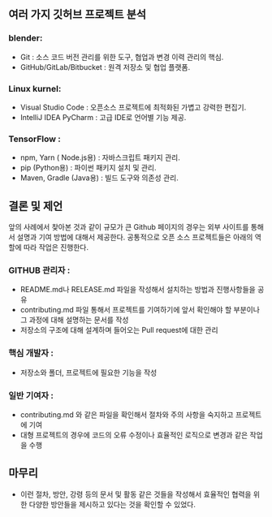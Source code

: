 ## 여러 가지 깃허브 프로젝트 분석
### blender:
- Git : 소스 코드 버전 관리를 위한 도구, 협업과 변경 이력 관리의 핵심.
- GitHub/GitLab/Bitbucket : 원격 저장소 및 협업 플랫폼.
### Linux kurnel:
- Visual Studio Code : 오픈소스 프로젝트에 최적화된 가볍고 강력한 편집기.
- IntelliJ IDEA PyCharm : 고급 IDE로 언어별 기능 제공.
### TensorFlow :
- npm, Yarn ( Node.js용) : 자바스크립트 패키지 관리.
- pip (Python용) : 파이썬 패키지 설치 및 관리.
- Maven, Gradle (Java용) : 빌드 도구와 의존성 관리.


## 결론 및 제언
앞의 사례에서 찾아본 것과 같이 규모가 큰 Github 페이지의 경우는 외부 사이트를 통해서 설명과 기여 방법에 대해서 제공한다. 공통적으로 오픈 소스 프로젝트들은 아래의 역할에 따라 작업은 진행한다. 
### GITHUB 관리자 :
- README.md나 RELEASE.md 파일을 작성해서 설치하는 방법과 진행사항들을 공유
- contributing.md 파일 통해서 프로젝트를 기여하기에 앞서 확인해야 할 부분이나 그 과정에 대해 설명하는 문서를 작성
- 저장소의 구조에 대해 설계하며 들어오는 Pull request에 대한 관리
### 핵심 개발자 :
- 저장소와 폴더, 프로젝트에 필요한 기능을 작성
### 일반 기여자 :
- contributing.md 와 같은 파일을 확인해서 절차와 주의 사항을 숙지하고 프로젝트에 기여
- 대형 프로젝트의 경우에 코드의 오류 수정이나 효율적인 로직으로 변경과 같은 작업을 수행
  
## 마무리
- 이런 절차, 방안, 강령 등의 문서 및 활동 같은 것들을 작성해서 효율적인 협력을 위한 다양한 방안들을 제시하고 있다는 것을 확인할 수 있었다. 
